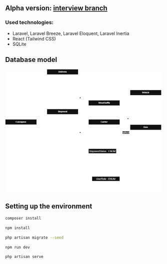 ## Alpha version: [interview branch](https://github.com/hb3nce04/carrier-app/tree/interview)

### Used technologies:
- Laravel, Laravel Breeze, Laravel Eloquent, Laravel Inertia
- React (Tailwind CSS)
- SQLite

## Database model

<img src="https://github.com/hb3nce04/carrier-app/blob/main/docs/er.png"/>

## Setting up the environment

```bash
composer install
```

```bash
npm install
```

```bash
php artisan migrate --seed
```

```bash
npm run dev
```

```bash
php artisan serve
```
